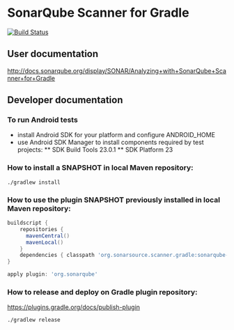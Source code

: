 # SonarQube Scanner for Gradle
[![Build Status](https://travis-ci.org/SonarSource/sonar-scanner-gradle.svg?branch=master)](https://travis-ci.org/SonarSource/sonar-scanner-gradle)

## User documentation

http://docs.sonarqube.org/display/SONAR/Analyzing+with+SonarQube+Scanner+for+Gradle

## Developer documentation

### To run Android tests

* install Android SDK for your platform and configure ANDROID_HOME
* use Android SDK Manager to install components required by test projects:
  ** SDK Build Tools 23.0.1
  ** SDK Platform 23

### How to install a SNAPSHOT in local Maven repository:
`./gradlew install`

### How to use the plugin SNAPSHOT previously installed in local Maven repository:

```groovy
buildscript {
    repositories { 
      mavenCentral()
      mavenLocal()
    }
    dependencies { classpath 'org.sonarsource.scanner.gradle:sonarqube-gradle-plugin:<THE VERSION>' }
}

apply plugin: 'org.sonarqube'
```

### How to release and deploy on Gradle plugin repository:
https://plugins.gradle.org/docs/publish-plugin

`./gradlew release`

